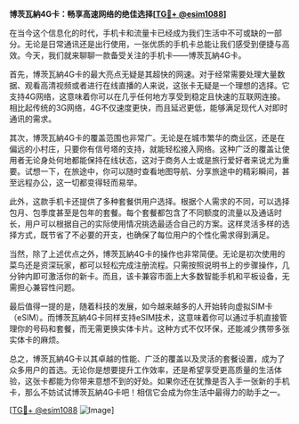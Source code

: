 **博茨瓦納4G卡：畅享高速网络的绝佳选择[[TG💪+ @esim1088](https://t.me/s/esim1088)]**

在当今这个信息化的时代，手机卡和流量卡已经成为我们生活中不可或缺的一部分。无论是日常通讯还是出行使用，一张优质的手机卡总能让我们感受到便捷与高效。今天，我们就来聊聊一款备受关注的手机卡——博茨瓦納4G卡。

首先，博茨瓦納4G卡的最大亮点无疑是其超快的网速。对于经常需要处理大量数据、观看高清视频或者进行在线直播的人来说，这张卡无疑是一个理想的选择。它支持4G网络，这意味着你可以在几乎任何地方享受到稳定且快速的互联网连接。相比起传统的3G网络，4G不仅速度更快，而且延迟更低，能够满足现代人对即时通讯的需求。

其次，博茨瓦納4G卡的覆盖范围也非常广。无论是在城市繁华的商业区，还是在偏远的小村庄，只要你有信号塔的支持，就能轻松接入网络。这种广泛的覆盖让使用者无论身处何地都能保持在线状态，这对于商务人士或是旅行爱好者来说尤为重要。试想一下，在旅途中，你可以随时查看地图导航、分享旅途中的精彩瞬间，甚至远程办公，这一切都变得轻而易举。

此外，这款手机卡还提供了多种套餐供用户选择。根据个人需求的不同，可以选择包月、包季度甚至是包年的套餐。每个套餐都包含了不同额度的流量以及通话时长，用户可以根据自己的实际使用情况挑选最适合自己的方案。这样灵活多样的选择方式，既节省了不必要的开支，也确保了每位用户的个性化需求得到满足。

当然，除了上述优点之外，博茨瓦納4G卡的操作也非常简便。无论是初次使用的菜鸟还是资深玩家，都可以轻松完成注册流程。只需按照说明书上的步骤操作，几分钟内即可激活你的新卡。而且，该卡兼容市面上大多数智能手机和平板设备，无需担心兼容性问题。

最后值得一提的是，随着科技的发展，如今越来越多的人开始转向虚拟SIM卡（eSIM）。而博茨瓦納4G卡同样支持eSIM技术，这意味着你可以通过手机直接管理你的号码和套餐，而无需更换实体卡片。这种方式不仅环保，还能减少携带多张实体卡的麻烦。

总之，博茨瓦納4G卡以其卓越的性能、广泛的覆盖以及灵活的套餐设置，成为了众多用户的首选。无论你是想要提升工作效率，还是希望享受更高质量的生活体验，这张卡都能为你带来意想不到的好处。如果你还在犹豫是否入手一张新的手机卡，那么不妨试试博茨瓦納4G卡吧！相信它会成为你生活中最得力的助手之一。

[[TG💪+ @esim1088](https://t.me/s/esim1088) ![Image](https://i.postimg.cc/4NQfJmqS/Snipaste-2025-05-13-00-14-12.png)]